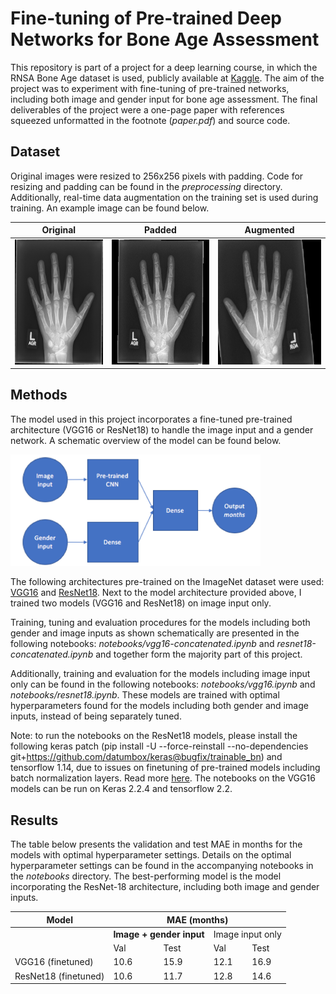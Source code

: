 # Fine-tuning of Pre-trained Deep Networks for Bone Age Assessment

This repository is part of a project for a deep learning course, in which the RNSA Bone Age dataset is used, publicly available at [Kaggle](https://pubs.rsna.org/doi/full/10.1148/radiol.2017170236). The aim of the project was to experiment with fine-tuning of pre-trained networks, including both image and gender input for bone age assessment. The final deliverables of the project were a one-page paper with references squeezed unformatted in the footnote (*paper.pdf*) and source code.

## Dataset
Original images were resized to 256x256 pixels with padding. Code for resizing and padding can be found in the *preprocessing* directory. Additionally, real-time data augmentation on the training set is used during training. An example image can be found below.


<table class="tg">
<thead>
  <tr>
    <th class="tg-0lax">Original</th>
    <th class="tg-0lax">Padded</th>
    <th class="tg-0lax">Augmented</th>
  </tr>
</thead>
<tbody>
  <tr>
    <td class="tg-0lax"><img src="https://github.com/myrthewouters/deep-learning/blob/master/example-images/9140-original.png" height="200"></td>
    <td class="tg-0lax"><img src="https://github.com/myrthewouters/deep-learning/blob/master/example-images/9140-resized-padded.png" height="200"></td>
    <td class="tg-0lax"><img src="https://github.com/myrthewouters/deep-learning/blob/master/example-images/9140-augmented.png" height="200"></td>
  </tr>
</tbody>
</table>

## Methods
The model used in this project incorporates a fine-tuned pre-trained architecture (VGG16 or ResNet18) to handle the image input and a gender network. A schematic overview of the model can be found below.

<img src="https://github.com/myrthewouters/deep-learning/blob/master/schematic-model.png" width="400
">

The following architectures pre-trained on the ImageNet dataset were used: [VGG16](https://keras.io/api/applications/vgg/#vgg16-function) and [ResNet18](https://github.com/qubvel/classification_models). Next to the model architecture provided above, I trained two models (VGG16 and ResNet18) on image input only.

Training, tuning and evaluation procedures for the models including both gender and image inputs as shown schematically are presented in the following notebooks: *notebooks/vgg16-concatenated.ipynb* and *resnet18-concatenated.ipynb* and together form the majority part of this project. 

Additionally, training and evaluation for the models including image input only can be found in the following notebooks: *notebooks/vgg16.ipynb* and *notebooks/resnet18.ipynb*. These models are trained with optimal hyperparameters found for the models including both gender and image inputs, instead of being separately tuned.

Note: to run the notebooks on the ResNet18 models, please install the following keras patch (pip install -U --force-reinstall --no-dependencies git+https://github.com/datumbox/keras@bugfix/trainable_bn) and tensorflow 1.14, due to issues on finetuning of pre-trained models including batch normalization layers. Read more [here](https://github.com/keras-team/keras/pull/9965). The notebooks on the VGG16 models can be run on Keras 2.2.4 and tensorflow 2.2.

## Results

The table below presents the validation and test MAE in months for the models with optimal hyperparameter settings. Details on the optimal hyperparameter settings can be found in the accompanying notebooks in the *notebooks* directory. The best-performing model is the model incorporating the ResNet-18 architecture, including both image and gender inputs. 

<table class="tg">
<thead>
  <tr>
    <th class="tg-baqh">Model</th>
    <th class="tg-baqh" colspan="4">MAE (months)</th>
  </tr>
</thead>
<tbody>
  <tr>
    <td class="tg-baqh"></td>
    <td class="tg-wrh3" colspan="2"><span style="font-weight:bold">Image + gender input</span></td>
    <td class="tg-chp3" colspan="2">Image input only</td>
  </tr>
  <tr>
    <td class="tg-baqh"></td>
    <td class="tg-baqh">Val</td>
    <td class="tg-baqh">Test</td>
    <td class="tg-ay88">Val</td>
    <td class="tg-t87r">Test</td>
  </tr>
  <tr>
    <td class="tg-0qqg">VGG16 (finetuned)</td>
    <td class="tg-0qqg">10.6</td>
    <td class="tg-0qqg">15.9</td>
    <td class="tg-ay88">12.1</td>
    <td class="tg-ay88">16.9</td>
  </tr>
  <tr>
    <td class="tg-0qqg">ResNet18 (finetuned)</td>
    <td class="tg-0qqg">10.6</td>
    <td class="tg-0qqg">11.7</td>
    <td class="tg-ay88">12.8</td>
    <td class="tg-ay88">14.6</td>
  </tr>
</tbody>
</table>
